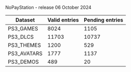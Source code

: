 NoPayStation - release 06 October 2024

|  Dataset  |Valid entries|Pending entries|
|-----------|-------------|---------------|
| PS3_GAMES |     8024    |      1105     |
|  PS3_DLCS |    11703    |     10737     |
| PS3_THEMES|     1200    |      529      |
|PS3_AVATARS|     1777    |      1137     |
| PS3_DEMOS |     489     |       20      |